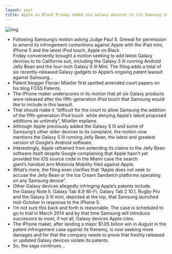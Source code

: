 ```yaml
---
layout: post
title: Apple on Black Friday added six Galaxy devices to its Samsung suit
---
```

![img](http://media.idownloadblog.com/wp-content/uploads/2012/10/Samsung-Galaxy-S-III-Mini-left-angled.jpg)
* Following Samsung’s motion asking Judge Paul S. Grewal for permission to amend its infringement contentions against Apple with the iPad mini, iPhone 5 and the latest iPod touch, Apple on Black Friday conveniently brought a motion seeking to add latest Galaxy devices to its California suit, including the Galaxy S III running Android Jelly Bean and the four-inch Galaxy S III Mini. The filing adds a total of six recently-released Galaxy gadgets to Apple’s ongoing patent lawsuit against Samsung…
* Patent blogger Florian Müeller first spotted amended court papers on his blog FOSS Patents.
* The iPhone maker underscores in its motion that all six Galaxy products were released after the fifth-generation iPod touch that Samsung would like to include in this lawsuit.
* That should make it “difficult for the court to allow Samsung the addition of the fifth-generation iPod touch  while denying Apple’s latest proposed additions as untimely”, Müeller explains.
* Although Apple previously added the Galaxy S III and some of Samsung’s other older devices to its complaint, the motion now mentions the Galaxy S III running Jelly Bean, the latest and greatest version of Google’s Android software.
* Interestingly, Apple refrained from extending its claims to the Jelly Bean software itself despite Google complaining that Apple hasn’t yet provided the iOS source code in the Miami case the search giant’s handset arm Motorola Mobility filed against Apple.
* What’s more, the filing even clarifies that “Apple does not seek to accuse the Jelly Bean or the Ice Cream Sandwich platforms operating on any Samsung device”.
* Other Galaxy devices allegedly infringing Apple’s patents include the Galaxy Note II, Galaxy Tab 8.9 Wi-Fi, Galaxy Tab 2 10.1, Rugby Pro and the Galaxy S III mini, depicted at the top, that Samsung launched mid-October in response to the iPhone 5.
* I’m not sure this back and forth is reasonable. The case is scheduled to go to trial in March 2014 and by that time Samsung will introduce successors to most, if not all, Galaxy devices Apple cites.
* The iPhone maker, after landing a major $1.05 billion win in August in the patent infringement case against its frenemy, is now seeking more damages and for that the company needs to prove that freshly released or updated Galaxy devices violate its patents.
* So, the saga continues…

